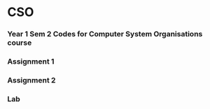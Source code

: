 # CSO
### Year 1 Sem 2 Codes for Computer System Organisations course

### Assignment 1
### Assignment 2
### Lab
